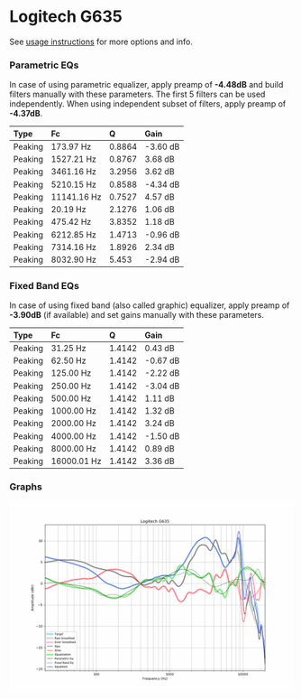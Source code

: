 # Logitech G635
See [usage instructions](https://github.com/jaakkopasanen/AutoEq#usage) for more options and info.

### Parametric EQs
In case of using parametric equalizer, apply preamp of **-4.48dB** and build filters manually
with these parameters. The first 5 filters can be used independently.
When using independent subset of filters, apply preamp of **-4.37dB**.

| Type    | Fc          |      Q | Gain     |
|:--------|:------------|:-------|:---------|
| Peaking | 173.97 Hz   | 0.8864 | -3.60 dB |
| Peaking | 1527.21 Hz  | 0.8767 | 3.68 dB  |
| Peaking | 3461.16 Hz  | 3.2956 | 3.62 dB  |
| Peaking | 5210.15 Hz  | 0.8588 | -4.34 dB |
| Peaking | 11141.16 Hz | 0.7527 | 4.57 dB  |
| Peaking | 20.19 Hz    | 2.1276 | 1.06 dB  |
| Peaking | 475.42 Hz   | 3.8352 | 1.18 dB  |
| Peaking | 6212.85 Hz  | 1.4713 | -0.96 dB |
| Peaking | 7314.16 Hz  | 1.8926 | 2.34 dB  |
| Peaking | 8032.90 Hz  | 5.453  | -2.94 dB |

### Fixed Band EQs
In case of using fixed band (also called graphic) equalizer, apply preamp of **-3.90dB**
(if available) and set gains manually with these parameters.

| Type    | Fc          |      Q | Gain     |
|:--------|:------------|:-------|:---------|
| Peaking | 31.25 Hz    | 1.4142 | 0.43 dB  |
| Peaking | 62.50 Hz    | 1.4142 | -0.67 dB |
| Peaking | 125.00 Hz   | 1.4142 | -2.22 dB |
| Peaking | 250.00 Hz   | 1.4142 | -3.04 dB |
| Peaking | 500.00 Hz   | 1.4142 | 1.11 dB  |
| Peaking | 1000.00 Hz  | 1.4142 | 1.32 dB  |
| Peaking | 2000.00 Hz  | 1.4142 | 3.24 dB  |
| Peaking | 4000.00 Hz  | 1.4142 | -1.50 dB |
| Peaking | 8000.00 Hz  | 1.4142 | 0.89 dB  |
| Peaking | 16000.01 Hz | 1.4142 | 3.36 dB  |

### Graphs
![](./Logitech%20G635.png)
